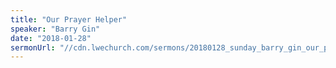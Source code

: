 ```yaml
---
title: "Our Prayer Helper"
speaker: "Barry Gin"
date: "2018-01-28"
sermonUrl: "//cdn.lwechurch.com/sermons/20180128_sunday_barry_gin_our_prayer_helper.mp3"
---
```

